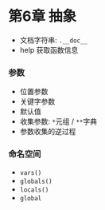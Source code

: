 # 第6章 抽象


* 文档字符串: `.__doc__`
* help 获取函数信息


### 参数

* 位置参数
* 关键字参数
* 默认值
* 收集参数: `*`元组 / `**`字典
* 参数收集的逆过程


### 命名空间

* `vars()`
* `globals()`
* `locals()`
* `global`